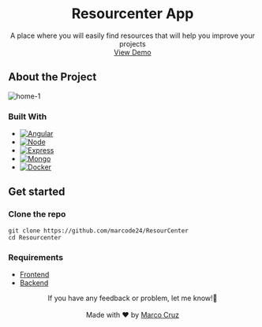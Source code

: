 <div align="center">
  <h1 align="center">Resourcenter App</h1>
  <p align="center">
    A place where you will easily find resources that will help you improve your projects
    <br />
    <a href="https://resourcenter.netlify.app/">View Demo</a>
  </p>
</div>

## About the Project

![home-1](https://res.cloudinary.com/dfeujtobk/image/upload/v1662926544/Resourcenter/Prevs/desktop/1_s6jy7l.png)

### Built With

- [![Angular][angular.io]][angular-url]
- [![Node][nodejs]][node-url]
- [![Express][express]][express-url]
- [![Mongo][mongo]][mongo-url]
- [![Docker][docker]][docker-url]

## Get started

### Clone the repo

```shell
git clone https://github.com/marcode24/ResourCenter
cd Resourcenter
```

### Requirements

- [Frontend](frontend/README.md)
- [Backend](backend/README.md)

[angular.io]: https://img.shields.io/badge/Angular-DD0031?style=for-the-badge&logo=angular&logoColor=white
[angular-url]: https://angular.io/
[nodejs]: https://img.shields.io/badge/Nodejs-339933?style=for-the-badge&logo=nodedotjs&logoColor=white
[node-url]: https://nodejs.org/en/
[mongo]: https://img.shields.io/badge/Mongo-47A248?style=for-the-badge&logo=mongodb&logoColor=white
[mongo-url]: https://www.mongodb.com/en/
[express]: https://img.shields.io/badge/Express-000000?style=for-the-badge&logo=express&logoColor=white
[express-url]: https://expressjs.com/
[docker]: https://img.shields.io/badge/docker-2496ED?style=for-the-badge&logo=docker&logoColor=white
[docker-url]: https://www.docker.com/

<p align="center">
  If you have any feedback or problem, let me know!🤘
  <br><br>
  Made with ❤️ by <a href="https://github.com/marcode24">Marco Cruz</a>
</p>
